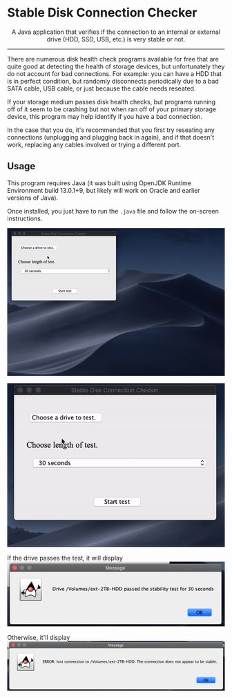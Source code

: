 # Stable Disk Connection Checker
<center>A Java application that verifies if the connection to an internal or
external drive (HDD, SSD, USB, etc.) is very stable or not.</center>  

---  
There are numerous disk health check programs available for free that are quite
good at detecting the health of storage devices, but unfortunately they do not
account for bad connections. For example: you can have a HDD that is in
perfect condition, but randomly disconnects periodically due to a bad SATA
cable, USB cable, or just because the cable needs reseated.

If your storage medium passes disk health checks, but programs running off of it
seem to be crashing but not when ran off of your primary storage device, this
program may help identify if you have a bad connection.

In the case that you do, it's recommended that you first try reseating any
connections (unplugging and plugging back in again), and if that doesn't work,
replacing any cables involved or trying a different port.
## Usage
This program requires Java (it was built using OpenJDK Runtime Environment
build 13.0.1+9, but likely will work on Oracle and earlier versions of Java).

Once installed, you just have to run the `.java` file and follow the on-screen
instructions.

![](images/select-drive.gif)  

![](images/select-time.gif)

If the drive passes the test, it will display
![](images/passed-test.png)

Otherwise, it'll display
![](images/failed-test.png)
